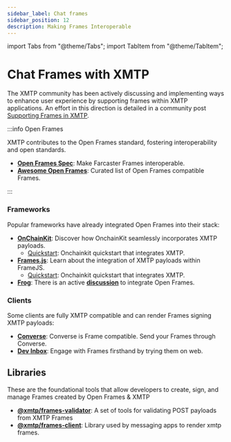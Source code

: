 ```yaml
---
sidebar_label: Chat frames
sidebar_position: 12
description: Making Frames Interoperable
---
```


import Tabs from "@theme/Tabs";
import TabItem from "@theme/TabItem";

# Chat Frames with XMTP

The XMTP community has been actively discussing and implementing ways to enhance user experience by supporting frames within XMTP applications. An effort in this direction is detailed in a community post [Supporting Frames in XMTP](https://community.xmtp.org/t/supporting-frames-in-xmtp/535).

:::info Open Frames

XMTP contributes to the Open Frames standard, fostering interoperability and open standards.

- [**Open Frames Spec**](https://github.com/open-frames/standard/blob/v0.0.1/README.md): Make Farcaster Frames interoperable.
- [**Awesome Open Frames**](https://github.com/open-frames/awesome-open-frames.git): Curated list of Open Frames compatible Frames.

:::

### Frameworks

Popular frameworks have already integrated Open Frames into their stack:

- [**OnChainKit**](https://onchainkit.xyz/xmtp/introduction): Discover how OnchainKit seamlessly incorporates XMTP payloads.
  - [Quickstart](https://github.com/daria-github/a-frame-in-100-lines/): Onchainkit quickstart that integrates XMTP.
- [**Frames.js**](https://framesjs.org/reference/js/xmtp): Learn about the integration of XMTP payloads within FrameJS.
  - [Quickstart](https://github.com/framesjs/frames.js/tree/main/templates/next-starter-with-examples/): Onchainkit quickstart that integrates XMTP.
- [**Frog**](https://frog.fm/getting-started): There is an active [**discussion**](https://github.com/wevm/frog/discussions/51) to integrate Open Frames.

### Clients

Some clients are fully XMTP compatible and can render Frames signing XMTP payloads:

- [**Converse**](https://converse.xyz): Converse is Frame compatible. Send your Frames through Converse.
- [**Dev Inbox**](https://github.com/xmtp/dev-inbox/): Engage with Frames firsthand by trying them on web.

## Libraries

These are the foundational tools that allow developers to create, sign, and manage Frames created by Open Frames & XMTP

- [**@xmtp/frames-validator**](https://github.com/xmtp/xmtp-node-js-tools/blob/main/packages/frames-validator/): A set of tools for validating POST payloads from XMTP Frames
- [**@xmtp/frames-client**](https://github.com/xmtp/xmtp-web/tree/main/packages/frames-client): Library used by messaging apps to render xmtp frames.
